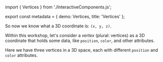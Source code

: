 import { Vertices } from './InteractiveComponents.js';

export const metadata = {
  demo: Vertices,
  title: 'Vertices'
};

So now we know what a 3D coordinate is: `(x, y, z)`.

Within this workshop, let's consider a *vertex* (plural: vertices) as a 3D coordinate that holds some data, like `position`, `color`, and other attributes.

Here we have three vertices in a 3D space, each with different `position` and `color` attributes.